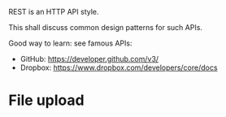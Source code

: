 REST is an HTTP API style.

This shall discuss common design patterns for such APIs.

Good way to learn: see famous APIs:

- GitHub: <https://developer.github.com/v3/>
- Dropbox: <https://www.dropbox.com/developers/core/docs>

# File upload
